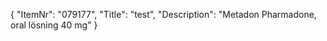 {
  "ItemNr": "079177",
  "Title": "test",
  "Description": "Metadon Pharmadone, oral lösning 40 mg"
}